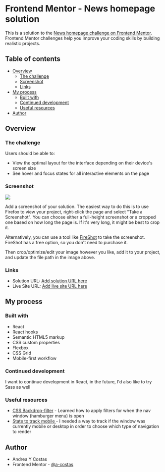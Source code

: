 # Frontend Mentor - News homepage solution

This is a solution to the [News homepage challenge on Frontend Mentor](https://www.frontendmentor.io/challenges/news-homepage-H6SWTa1MFl). Frontend Mentor challenges help you improve your coding skills by building realistic projects.

## Table of contents

- [Overview](#overview)
  - [The challenge](#the-challenge)
  - [Screenshot](#screenshot)
  - [Links](#links)
- [My process](#my-process)
  - [Built with](#built-with)
  - [Continued development](#continued-development)
  - [Useful resources](#useful-resources)
- [Author](#author)

## Overview

### The challenge

Users should be able to:

- View the optimal layout for the interface depending on their device's screen size
- See hover and focus states for all interactive elements on the page

### Screenshot

![](./screenshot.jpg)

Add a screenshot of your solution. The easiest way to do this is to use Firefox to view your project, right-click the page and select "Take a Screenshot". You can choose either a full-height screenshot or a cropped one based on how long the page is. If it's very long, it might be best to crop it.

Alternatively, you can use a tool like [FireShot](https://getfireshot.com/) to take the screenshot. FireShot has a free option, so you don't need to purchase it.

Then crop/optimize/edit your image however you like, add it to your project, and update the file path in the image above.

### Links

- Solution URL: [Add solution URL here](https://your-solution-url.com)
- Live Site URL: [Add live site URL here](https://your-live-site-url.com)

## My process

### Built with

- React
- React hooks
- Semantic HTML5 markup
- CSS custom properties
- Flexbox
- CSS Grid
- Mobile-first workflow

### Continued development

I want to continue development in React, in the future, I'd also like to try Sass as well

### Useful resources

- [CSS Backdrop-filter](<https://www.w3schools.com/cssref/playdemo.php?filename=playcss_backdrop-filter&preval=blur(2px)>) - Learned how to apply filters for when the nav window (hamburger menu) is open
- [State to track mobile ](https://stackoverflow.com/questions/74169381/how-to-check-if-react-app-is-being-viewed-on-desktop-or-mobile) - I needed a way to track if the window was currently mobile or desktop in order to choose which type of navigation to render

## Author

- Andrea Y Costas
- Frontend Mentor - [@a-costas](https://www.frontendmentor.io/profile/a-costas)
